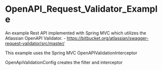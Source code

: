 # OpenAPI_Request_Validator_Example

An example Rest API implemented with Spring MVC which utilizes the 
Atlassian OpenAPI Validator. - https://bitbucket.org/atlassian/swagger-request-validator/src/master/

This example uses the Spring MVC OpenAPIValidationInterceptor 

OpenApiValidationConfig creates the filter and interceptor